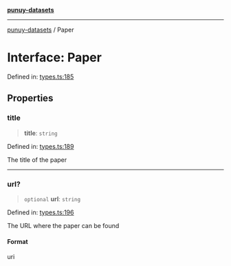 [**punuy-datasets**](../README.md)

***

[punuy-datasets](../README.md) / Paper

# Interface: Paper

Defined in: [types.ts:185](https://github.com/andrefs/punuy-datasets/blob/86745fd9fdb35df874a6a1e445f369451fa55abb/src/lib/types.ts#L185)

## Properties

### title

> **title**: `string`

Defined in: [types.ts:189](https://github.com/andrefs/punuy-datasets/blob/86745fd9fdb35df874a6a1e445f369451fa55abb/src/lib/types.ts#L189)

The title of the paper

***

### url?

> `optional` **url**: `string`

Defined in: [types.ts:196](https://github.com/andrefs/punuy-datasets/blob/86745fd9fdb35df874a6a1e445f369451fa55abb/src/lib/types.ts#L196)

The URL where the paper can be found

#### Format

uri
